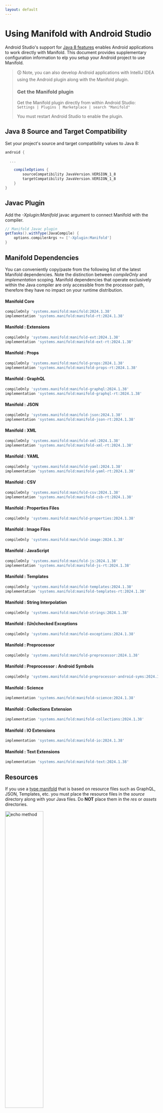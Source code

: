 ```yaml
---
layout: default
---
```


# Using Manifold with Android Studio

Android Studio's support for [Java 8 features](https://developer.android.com/studio/write/java8-support.html) enables
Android applications to work directly with Manifold. This document provides supplementary configuration information to
elp you setup your Android project to use Manifold.

>🛈 Note, you can also develop Android applications with IntelliJ IDEA using the Android plugin along with the Manifold
>plugin. 
>
>### Get the Manifold plugin
>Get the Manifold plugin directly from within Android Studio:
><br>
>`Settings | Plugins | Marketplace | search "Manifold"`
><br>
> 
>You must restart Android Studio to enable the plugin. 
 
## Java 8 Source and Target Compatibility 
Set your project's source and target compatibility values to Java 8:

```groovy
android {

  ...

    compileOptions {
        sourceCompatibility JavaVersion.VERSION_1_8
        targetCompatibility JavaVersion.VERSION_1_8
    }
}
```

## Javac Plugin
Add the *-Xplugin:Manifold* javac argument to connect Manifold with the compiler.

```groovy
// Manifold Javac plugin
getTasks().withType(JavaCompile) {
    options.compilerArgs += ['-Xplugin:Manifold']
}
```    

## Manifold Dependencies
You can conveniently copy/paste from the following list of the latest Manifold dependencies. Note the distinction
between *compileOnly* and *implementation* scoping. Manifold dependencies that operate exclusively within the
Java compiler are only accessible from the processor path, therefore they have no impact on your runtime distribution.

#### Manifold Core
```groovy
compileOnly 'systems.manifold:manifold:2024.1.38'
implementation 'systems.manifold:manifold-rt:2024.1.38'
```
#### Manifold : Extensions
```groovy
compileOnly 'systems.manifold:manifold-ext:2024.1.38'
implementation 'systems.manifold:manifold-ext-rt:2024.1.38'
```
#### Manifold : Props
```groovy
compileOnly 'systems.manifold:manifold-props:2024.1.38'
implementation 'systems.manifold:manifold-props-rt:2024.1.38'
```
#### Manifold : GraphQL
```groovy
compileOnly 'systems.manifold:manifold-graphql:2024.1.38'
implementation 'systems.manifold:manifold-graphql-rt:2024.1.38'
```
#### Manifold : JSON
```groovy
compileOnly 'systems.manifold:manifold-json:2024.1.38'
implementation 'systems.manifold:manifold-json-rt:2024.1.38'
```
#### Manifold : XML
```groovy
compileOnly 'systems.manifold:manifold-xml:2024.1.38'
implementation 'systems.manifold:manifold-xml-rt:2024.1.38'
```
#### Manifold : YAML
```groovy
compileOnly 'systems.manifold:manifold-yaml:2024.1.38'
implementation 'systems.manifold:manifold-yaml-rt:2024.1.38'
```
#### Manifold : CSV
```groovy
compileOnly 'systems.manifold:manifold-csv:2024.1.38'
implementation 'systems.manifold:manifold-csb-rt:2024.1.38'
```
#### Manifold : Properties Files
```groovy
compileOnly 'systems.manifold:manifold-properties:2024.1.38'
```
#### Manifold : Image Files
```groovy
compileOnly 'systems.manifold:manifold-image:2024.1.38'
```
#### Manifold : JavaScript
```groovy
compileOnly 'systems.manifold:manifold-js:2024.1.38'
implementation 'systems.manifold:manifold-js-rt:2024.1.38'
```
#### Manifold : Templates
```groovy
compileOnly 'systems.manifold:manifold-templates:2024.1.38'
implementation 'systems.manifold:manifold-templates-rt:2024.1.38'
```
#### Manifold : String Interpolation
```groovy
compileOnly 'systems.manifold:manifold-strings:2024.1.38'
```
#### Manifold : (Un)checked Exceptions
```groovy
compileOnly 'systems.manifold:manifold-exceptions:2024.1.38'
```
#### Manifold : Preprocessor
```groovy
compileOnly 'systems.manifold:manifold-preprocessor:2024.1.38'
```
#### Manifold : Preprocessor : Android Symbols
```groovy
compileOnly 'systems.manifold:manifold-preprocessor-android-syms:2024.1.38'
```
#### Manifold : Science
```groovy
implementation 'systems.manifold:manifold-science:2024.1.38'
```
#### Manifold : Collections Extension
```groovy
implementation 'systems.manifold:manifold-collections:2024.1.38'
```
#### Manifold : IO Extensions
```groovy
implementation 'systems.manifold:manifold-io:2024.1.38'
```
#### Manifold : Text Extensions
```groovy
implementation 'systems.manifold:manifold-text:2024.1.38'
```

## Resources

If you use a [type manifold](https://github.com/manifold-systems/manifold/tree/master/manifold-core-parent/manifold#the-big-picture)
that is based on resource files such as GraphQL, JSON, Templates, etc. you must place the resource files in the 
*source* directory along with your Java files.  Do **NOT** place them in the *res* or *assets* directories.
 
<p><img src="http://manifold.systems/images/android_resources.png" alt="echo method" width="50%" height="50%"/></p> 

## Preprocessor and build variant symbols

If you use the [preprocessor](https://github.com/manifold-systems/manifold/tree/master/manifold-deps-parent/manifold-preprocessor),
you can directly reference Android build variant symbols with the [manifold-preprocessor-android-syms](https://github.com/manifold-systems/manifold/tree/master/manifold-deps-parent/manifold-preprocessor-android-syms)
dependency.
```java
#if FLAVOR == "paid"
  @Override
  public void specialMethod(Foo foo) {
  ...
  }
#endif
```
build.gradle
```groovy
dependencies {
    ...
    compileOnly 'systems.manifold:manifold-preprocessor:2024.1.38'
    compileOnly 'systems.manifold:manifold-preprocessor-android-syms:2024.1.38'
}
```